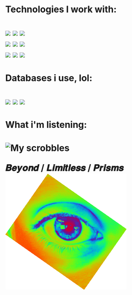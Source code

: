


<h1>Technologies I work with: <h1/>
<img src="https://img.shields.io/badge/Laravel-FF2D20?style=for-the-badge&logo=laravel&logoColor=white"/> 
<img src="https://img.shields.io/badge/React-20232A?style=for-the-badge&logo=react&logoColor=61DAFB" />
<img src="https://img.shields.io/badge/PowerBI-F2C811?style=for-the-badge&logo=Power%20BI&logoColor=white" /> 

 <br>
<img src="https://img.shields.io/badge/JavaScript-323330?style=for-the-badge&logo=javascript&logoColor=F7"/> 
<img src="https://img.shields.io/badge/HTML5-E34F26?style=for-the-badge&logo=html5&logoColor=white"/>   
<img src="https://img.shields.io/badge/Postman-FF6C37?style=for-the-badge&logo=Postman&logoColor=white"/> 

 <br>
<img src="https://img.shields.io/badge/Adobe%20Illustrator-FF9A00?style=for-the-badge&logo=adobe%20illustrator&logoColor=white"/> 
<img src="https://img.shields.io/badge/Adobe%20XD-470137?style=for-the-badge&logo=Adobe%20XD&logoColor=#FF"/>   
<img src="https://img.shields.io/badge/Bootstrap-563D7C?style=for-the-badge&logo=bootstrap&logoColor=white"/> 
  
<h1>Databases i use, lol: <h1/>
<img src="https://img.shields.io/badge/MySQL-005C84?style=for-the-badge&logo=mysql&logoColor=white" /> 
<img src="https://img.shields.io/badge/MongoDB-4EA94B?style=for-the-badge&logo=mongodb&logoColor=white" /> 
<img src="https://img.shields.io/badge/MariaDB-003545?style=for-the-badge&logo=mariadb&logoColor=white" /> 


<h1>What i'm listening: <h1/>

  
![My scrobbles](https://lastfm-recently-played.vercel.app/api?user=ChrisRomm&loved=true)
 
 



𝑩𝒆𝒚𝒐𝒏𝒅 / 𝑳𝒊𝒎𝒊𝒕𝒍𝒆𝒔𝒔 / 𝑷𝒓𝒊𝒔𝒎𝒔
![](https://github.com/CryoXen/CryoXen/blob/main/eye.gif)
